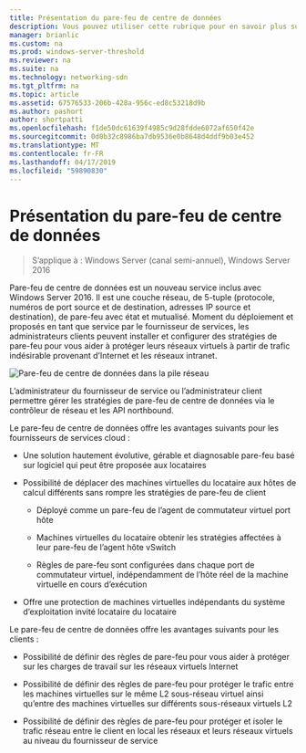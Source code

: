 ```yaml
---
title: Présentation du pare-feu de centre de données
description: Vous pouvez utiliser cette rubrique pour en savoir plus sur le pare-feu de centre de données, qui est une couche réseau, de 5-tuple (numéros de port de protocole, source et destination, adresses IP source et destination), de pare-feu avec état, mutualisée dans Windows Server 2016.
manager: brianlic
ms.custom: na
ms.prod: windows-server-threshold
ms.reviewer: na
ms.suite: na
ms.technology: networking-sdn
ms.tgt_pltfrm: na
ms.topic: article
ms.assetid: 67576533-206b-428a-956c-ed8c53218d9b
ms.author: pashort
author: shortpatti
ms.openlocfilehash: f1de50dc61639f4985c9d28fdde6072af650f42e
ms.sourcegitcommit: 0d0b32c8986ba7db9536e0b8648d4ddf9b03e452
ms.translationtype: MT
ms.contentlocale: fr-FR
ms.lasthandoff: 04/17/2019
ms.locfileid: "59890830"
---
```

# <a name="datacenter-firewall-overview"></a>Présentation du pare-feu de centre de données

>S’applique à : Windows Server (canal semi-annuel), Windows Server 2016

Pare-feu de centre de données est un nouveau service inclus avec Windows Server 2016. Il est une couche réseau, de 5-tuple (protocole, numéros de port source et de destination, adresses IP source et destination), de pare-feu avec état et mutualisé. Moment du déploiement et proposés en tant que service par le fournisseur de services, les administrateurs clients peuvent installer et configurer des stratégies de pare-feu pour vous aider à protéger leurs réseaux virtuels à partir de trafic indésirable provenant d’Internet et les réseaux intranet.  
  
![Pare-feu de centre de données dans la pile réseau](../../../media/Datacenter-Firewall-Overview/MultitenantFirewallOverview2.png)  
  
L’administrateur du fournisseur de service ou l’administrateur client permettre gérer les stratégies de pare-feu de centre de données via le contrôleur de réseau et les API northbound.  
  
Le pare-feu de centre de données offre les avantages suivants pour les fournisseurs de services cloud :  
  
-   Une solution hautement évolutive, gérable et diagnosable pare-feu basé sur logiciel qui peut être proposée aux locataires  
  
-   Possibilité de déplacer des machines virtuelles du locataire aux hôtes de calcul différents sans rompre les stratégies de pare-feu de client  
  
    -   Déployé comme un pare-feu de l’agent de commutateur virtuel port hôte  
  
    -   Machines virtuelles du locataire obtenir les stratégies affectées à leur pare-feu de l’agent hôte vSwitch  
  
    -   Règles de pare-feu sont configurées dans chaque port de commutateur virtuel, indépendamment de l’hôte réel de la machine virtuelle en cours d’exécution  
  
-   Offre une protection de machines virtuelles indépendants du système d’exploitation invité locataire du locataire  
  
Le pare-feu de centre de données offre les avantages suivants pour les clients :  
  
-   Possibilité de définir des règles de pare-feu pour vous aider à protéger sur les charges de travail sur les réseaux virtuels Internet  
  
-   Possibilité de définir des règles de pare-feu pour protéger le trafic entre les machines virtuelles sur le même L2 sous-réseau virtuel ainsi qu’entre des machines virtuelles sur différents sous-réseaux virtuels L2  
  
-   Possibilité de définir des règles de pare-feu pour protéger et isoler le trafic réseau entre le client en local les réseaux et leurs réseaux virtuels au niveau du fournisseur de service  
  


